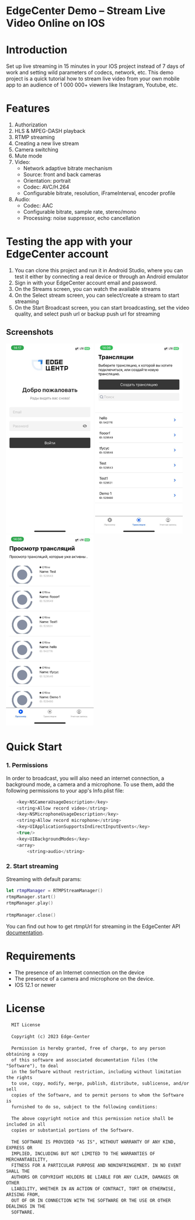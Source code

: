 # EdgeCenter Demo – Stream Live Video Online on IOS
# Introduction
Set up live streaming in 15 minutes in your IOS project instead of 7 days of work and setting wild parameters of codecs, network, etc. This demo project is a quick tutorial how to stream live video from your own mobile app to an audience of 1 000 000+ viewers like Instagram, Youtube, etc.

# Features
1. Authorization
2. HLS & MPEG-DASH playback
3. RTMP streaming
5. Creating a new live stream
6. Camera switching
7. Mute mode
8. Video:
    * Network adaptive bitrate mechanism
    * Source: front and back cameras
    * Orientation: portrait
    * Codec: AVC/H.264
    * Configurable bitrate, resolution, iFrameInterval, encoder profile
9. Audio:
    * Codec: AAC
    * Configurable bitrate, sample rate, stereo/mono
    * Processing: noise suppressor, echo cancellation
# Testing the app with your EdgeCenter account
1. You can clone this project and run it in Android Studio, where you can test it either by connecting a real device or through an Android emulator
2. Sign in with your EdgeCenter account email and password.
3. On the Streams screen, you can watch the available streams
4. On the Select stream screen, you can select/create a stream to start streaming
5. On the Start Broadcast screen, you can start broadcasting, set the video quality, and select push url or backup push url for streaming

## Screenshots
<img src="/preview/preview_login.png" width=240/> <img src ="/preview/preview_viewing.png" width=240/> <img src ="/preview/preview_streams.png" width=240/>

# Quick Start

### 1. Permissions
In order to broadcast, you will also need an internet connection, a background mode, a camera and a microphone. To use them, add the following permissions to your app's Info.plist file:
``` swift
    <key>NSCameraUsageDescription</key>
    <string>Allow record video</string>
    <key>NSMicrophoneUsageDescription</key>
    <string>Allow record microphone</string>
    <key>UIApplicationSupportsIndirectInputEvents</key>
    <true/>
    <key>UIBackgroundModes</key>
    <array>
        <string>audio</string>
```
### 2. Start streaming
Streaming with default params:
``` swift
let rtmpManager = RTMPStreamManager()
rtmpManager.start()
rtmpManager.play()

rtmpManager.close()
```

You can find out how to get rtmpUrl for streaming in the EdgeCenter API [documentation](https://apidocs.edgecenter.ru/streaming#tag/Streams).
# Requirements
* The presence of an Internet connection on the device
* The presence of a camera and microphone on the device.
* IOS 12.1 or newer
# License
      MIT License
      
      Copyright (c) 2023 Edge-Center
      
      Permission is hereby granted, free of charge, to any person obtaining a copy
      of this software and associated documentation files (the "Software"), to deal
      in the Software without restriction, including without limitation the rights
      to use, copy, modify, merge, publish, distribute, sublicense, and/or sell
      copies of the Software, and to permit persons to whom the Software is
      furnished to do so, subject to the following conditions:
      
      The above copyright notice and this permission notice shall be included in all
      copies or substantial portions of the Software.
      
      THE SOFTWARE IS PROVIDED "AS IS", WITHOUT WARRANTY OF ANY KIND, EXPRESS OR
      IMPLIED, INCLUDING BUT NOT LIMITED TO THE WARRANTIES OF MERCHANTABILITY,
      FITNESS FOR A PARTICULAR PURPOSE AND NONINFRINGEMENT. IN NO EVENT SHALL THE
      AUTHORS OR COPYRIGHT HOLDERS BE LIABLE FOR ANY CLAIM, DAMAGES OR OTHER
      LIABILITY, WHETHER IN AN ACTION OF CONTRACT, TORT OR OTHERWISE, ARISING FROM,
      OUT OF OR IN CONNECTION WITH THE SOFTWARE OR THE USE OR OTHER DEALINGS IN THE
      SOFTWARE.
